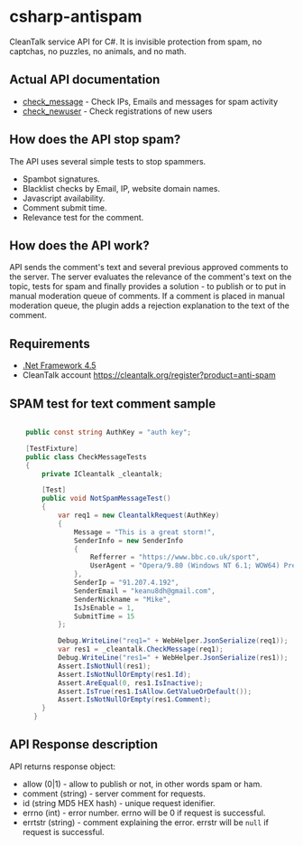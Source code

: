 csharp-antispam
===============

CleanTalk service API for C#. It is invisible protection from spam, no captchas, no puzzles, no animals, and no math.

## Actual API documentation
  * [check_message](https://cleantalk.org/help/api-check-message) - Check IPs, Emails and messages for spam activity
  * [check_newuser](https://cleantalk.org/help/api-check-newuser) - Check registrations of new users

## How does the API stop spam?
The API uses several simple tests to stop spammers.
  * Spambot signatures.
  * Blacklist checks by Email, IP, website domain names.
  * Javascript availability.
  * Comment submit time.
  * Relevance test for the comment.

## How does the API work?
API sends the comment's text and several previous approved comments to the server. The server evaluates the relevance of the comment's text on the topic, tests for spam and finally provides a solution - to publish or to put in manual moderation queue of comments. If a comment is placed in manual moderation queue, the plugin adds a rejection explanation to the text of the comment.

## Requirements

   * [.Net Framework 4.5](https://dot.net)
   * CleanTalk account https://cleantalk.org/register?product=anti-spam

## SPAM test for text comment sample

```c#

    public const string AuthKey = "auth key";

    [TestFixture]
    public class CheckMessageTests
    {
        private ICleantalk _cleantalk;

        [Test]
        public void NotSpamMessageTest()
        {
            var req1 = new CleantalkRequest(AuthKey)
            {
                Message = "This is a great storm!",
                SenderInfo = new SenderInfo
                {
                    Refferrer = "https://www.bbc.co.uk/sport",
                    UserAgent = "Opera/9.80 (Windows NT 6.1; WOW64) Presto/2.12.388 Version/12.12"
                },
                SenderIp = "91.207.4.192",
                SenderEmail = "keanu8dh@gmail.com",
                SenderNickname = "Mike",
                IsJsEnable = 1,
                SubmitTime = 15
            };

            Debug.WriteLine("req1=" + WebHelper.JsonSerialize(req1));
            var res1 = _cleantalk.CheckMessage(req1);
            Debug.WriteLine("res1=" + WebHelper.JsonSerialize(res1));
            Assert.IsNotNull(res1);
            Assert.IsNotNullOrEmpty(res1.Id);
            Assert.AreEqual(0, res1.IsInactive);
            Assert.IsTrue(res1.IsAllow.GetValueOrDefault());
            Assert.IsNotNullOrEmpty(res1.Comment);
        }
      }

```

## API Response description
API returns response object:
  * allow (0|1) - allow to publish or not, in other words spam or ham.
  * comment (string) - server comment for requests.
  * id (string MD5 HEX hash) - unique request idenifier.
  * errno (int) - error number. errno will be 0 if request is successful.
  * errtstr (string) - comment explaining the error. errstr will be `null` if request is successful.
  
